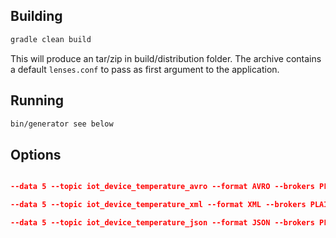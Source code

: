 Building
--------

```bash
gradle clean build
```

This will produce an tar/zip in build/distribution folder. 
The archive contains a default `lenses.conf` to pass as first argument to the application.


Running
-------

```bash
bin/generator see below

``` 


Options
-------
```json

--data 5 --topic iot_device_temperature_avro --format AVRO --brokers PLAINTEXT://cloudera01.landoop.com:19092,PLAINTEXT://cloudera02.landoop.com:19092 --schema http://cloudera02.landoop.com:18081

--data 5 --topic iot_device_temperature_xml --format XML --brokers PLAINTEXT://cloudera01.landoop.com:19092,PLAINTEXT://cloudera02.landoop.com:19092 --schema http://cloudera02.landoop.com:18081

--data 5 --topic iot_device_temperature_json --format JSON --brokers PLAINTEXT://cloudera01.landoop.com:19092,PLAINTEXT://cloudera02.landoop.com:19092 --schema http://cloudera02.landoop.com:18081

```

